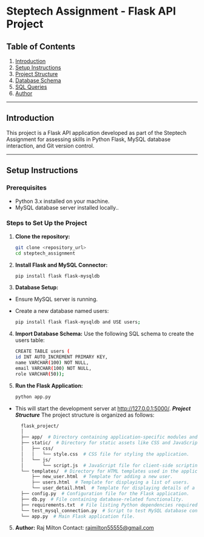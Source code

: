 # Steptech Assignment - Flask API Project

## Table of Contents

1. [Introduction](#introduction)
2. [Setup Instructions](#setup-instructions)
3. [Project Structure](#project-structure)
4. [Database Schema](#database-schema)
5. [SQL Queries](#sql-queries)
6. [Author](#author)


----

## Introduction

This project is a Flask API application developed as part of the Steptech Assignment for assessing skills in Python Flask, MySQL database interaction, and Git version control.

---

## Setup Instructions

### Prerequisites

- Python 3.x installed on your machine.
- MySQL database server installed locally..

### Steps to Set Up the Project

1. **Clone the repository:**

   ```bash
   git clone <repository_url>
   cd steptech_assignment

2. **Install Flask and MySQL Connector:**

   ```bash
   pip install flask flask-mysqldb

3. **Database Setup:**
  * Ensure MySQL server is running.
  * Create a new database named users:
    
    ```bash
    pip install flask flask-mysqldb and USE users;

4. **Import Database Schema:**
Use the following SQL schema to create the users table:

    ```bash
    CREATE TABLE users (
    id INT AUTO_INCREMENT PRIMARY KEY,
    name VARCHAR(100) NOT NULL,
    email VARCHAR(100) NOT NULL,
    role VARCHAR(50));

5. **Run the Flask Application:**

   ```bash
   python app.py
   
  * This will start the development server at http://127.0.0.1:5000/.
***Project Structure***
The project structure is organized as follows:

    ```bash
      flask_project/
      │
      ├── app/  # Directory containing application-specific modules and packages.
      ├── static/  # Directory for static assets like CSS and JavaScript files.
      │   ├── css/
      │   │   └── style.css  # CSS file for styling the application.
      │   └── js/
      │       └── script.js  # JavaScript file for client-side scripting.
      └── templates/  # Directory for HTML templates used in the application.
          ├── new_user.html  # Template for adding a new user.
          ├── users.html  # Template for displaying a list of users.
          └── user_detail.html  # Template for displaying details of a user.
      ├── config.py  # Configuration file for the Flask application.
      ├── db.py  # File containing database-related functionality.
      ├── requirements.txt  # File listing Python dependencies required for the project.
      └── test_mysql_connection.py  # Script to test MySQL database connection.
      └── app.py  # Main Flask application file.  

5. **Author:**
Raj Milton
Contact: rajmilton55555@gmail.com
